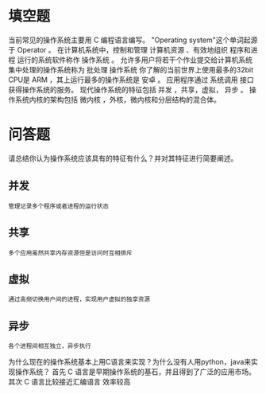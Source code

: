 
# 填空题
当前常见的操作系统主要用 C 编程语言编写。
"Operating system"这个单词起源于 Operator 。
在计算机系统中，控制和管理 计算机资源 、有效地组织 程序和进程 运行的系统软件称作 操作系统 。
允许多用户将若干个作业提交给计算机系统集中处理的操作系统称为 批处理 操作系统
你了解的当前世界上使用最多的32bit CPU是  ARM  ，其上运行最多的操作系统是 安卓 。
应用程序通过  系统调用  接口获得操作系统的服务。
现代操作系统的特征包括  并发  ，共享，虚拟， 异步 。
操作系统内核的架构包括  微内核  ，外核，微内核和分层结构的混合体。  

# 问答题
请总结你认为操作系统应该具有的特征有什么？并对其特征进行简要阐述。
## 并发 
    管理记录多个程序或者进程的运行状态
## 共享
    多个应用虽然共享内存资源但是访问时互相排斥
## 虚拟
    通过高频切换用户间的进程，实现用户虚拟的独享资源
## 异步
    各个进程间相互独立，异步执行

为什么现在的操作系统基本上用C语言来实现？为什么没有人用python，java来实现操作系统？
首先 C 语言是早期操作系统的基石，并且得到了广泛的应用市场。
其次 C 语言比较接近汇编语言 效率较高